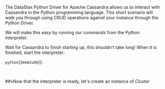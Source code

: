 The DataStax Python Driver for Apache Cassandra allows us to interact with Cassandra in the Python programming language. This short scenario will walk you through using CRUD operations against your instance through the Python Driver.

We will make this easy by running our commands from the Python interpreter.

Wait for Cassandra to finish starting up, this shouldn't take long! When it is finished, start the interpreter:

 `python`{{execute}}:

</br>

##vNow that the interpreter is ready, let's create an instance of *Cluster*

